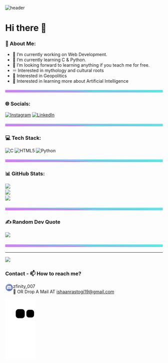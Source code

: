 ![header](https://capsule-render.vercel.app/api?type=waving&color=gradient&customColorList=7)
<h1 align="left"> Hi there 👋</h1>

### 💫 About Me:
- 🔭 I’m currently working on Web Development.
- 🌱 I’m currently learning C & Python.
- 💞️ I’m looking forward to learning anything if you teach me for free.
- ♾️ Interested in mythology and cultural roots
- 🧠 Interested in Geopolitics
- 🤖 Interested in learning more about Artificial Intelligence

![alt text](https://github.com/ChaosXYZ/ChaosXYZ/blob/main/divider.png?raw=true)

### 🌐 Socials:
[![Instagram](https://img.shields.io/badge/Instagram-%23E4405F.svg?logo=Instagram&logoColor=white)](https://www.instagram.com/sci_boy007/) [![LinkedIn](https://img.shields.io/badge/LinkedIn-%230077B5.svg?logo=linkedin&logoColor=white)](https://www.linkedin.com/in/allfinity/) 

![alt text](https://github.com/ChaosXYZ/ChaosXYZ/blob/main/divider.png?raw=true)

### 💻 Tech Stack:
![C](https://img.shields.io/badge/c-%2300599C.svg?style=for-the-badge&logo=c&logoColor=white) ![HTML5](https://img.shields.io/badge/html5-%23E34F26.svg?style=for-the-badge&logo=html5&logoColor=white) ![Python](https://img.shields.io/badge/python-3670A0?style=for-the-badge&logo=python&logoColor=ffdd54)

![alt text](https://github.com/ChaosXYZ/ChaosXYZ/blob/main/divider.png?raw=true)

### 📊 GitHub Stats:
![](https://github-readme-stats.vercel.app/api?username=TridentifyIshaan&theme=radical&hide_border=false&include_all_commits=false&count_private=true)<br/>
![](https://github-readme-streak-stats.herokuapp.com/?user=TridentifyIshaan&theme=radical&hide_border=false)<br/>
![](https://github-readme-stats.vercel.app/api/top-langs/?username=TridentifyIshaan&theme=radical&hide_border=false&include_all_commits=false&count_private=true&layout=compact)

![alt text](https://github.com/ChaosXYZ/ChaosXYZ/blob/main/divider.png?raw=true)

### ✍️ Random Dev Quote
![](https://quotes-github-readme.vercel.app/api?type=horizontal&theme=radical)

![alt text](https://github.com/ChaosXYZ/ChaosXYZ/blob/main/divider.png?raw=true)

---
[![](https://visitcount.itsvg.in/api?id=TridentifyIshaan&icon=0&color=0)](https://visitcount.itsvg.in)

### Contact - 📫 How to reach me?

<img src="https://github.com/ChaosXYZ/ChaosXYZ/blob/main/discord.png?raw=true" align="left" width=25 /> zfinity_007 <br> 💌 OR Drop A Mail AT ishaanrastogi19@gmail.com

![alt text](https://github.com/TridentifyIshaan/TridentifyIshaan/blob/output/github-contribution-grid-snake.svg)
<!---
TridentifyIshaan/TridentifyIshaan is a ✨ special ✨ repository because its `README.md` (this file) appears on your GitHub profile.
You can click the Preview link to take a look at your changes.
--->
